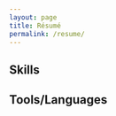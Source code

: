 ```yaml
---
layout: page
title: Résumé
permalink: /resume/
---
```

<script type="text/javascript" src="{{ "/assets/res/skill_bars.js" | relative_url }}"></script>
<div id="skills-bar">
  <div class="skills">
    <h2>Skills</h2>
    <script type="text/javascript">
      load_here('/assets/data/skills.json', skill_bars);
    </script>
  </div>
  <div class="skills">
    <h2>Tools/Languages</h2>
    <script type="text/javascript">
      load_here('/assets/data/tools.json', skill_bars); 
    </script>
  </div>
</div>
<div id="work-history">

</div>

